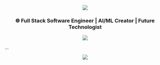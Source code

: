 <!-- 🔹 2030 Futuristic Header -->
<p align="center">
  <img src="https://capsule-render.vercel.app/api?type=waving&color=1E90FF&height=240&section=header&text=Jeffery%20Onome%20Emuodafevware&fontSize=38&fontColor=ffffff&animation=fadeIn" />
</p>

<h3 align="center">🌐 Full Stack Software Engineer | AI/ML Creator | Future Technologist</h3>

<p align="center">
  <img src="https://readme-typing-svg.demolab.com?font=Fira+Code&size=20&pause=1200&color=00FFD1&center=true&vCenter=true&width=600&lines=Welcome+to+my+GitHub+terminal;Crafting+AI-powered+Software+for+the+Future;2%2B+Years+of+Innovation+%26+Engineering+Experience;Let’s+build+the+next+decade+together..." />
</p>

...

<p align="center">
  <img src="https://capsule-render.vercel.app/api?type=waving&color=1E90FF&height=100&section=footer"/>
</p>